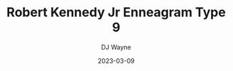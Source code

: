 ---
title: 'Robert Kennedy Jr Enneagram Type 9'
description: 'Why Robert Kennedy Jr appears to be a type 9'
author: 'DJ Wayne'
date: '2023-03-09'
loc: 'https://9takes.com/blog/famous-enneagram-types/Robert-Kennedy-Jr'
lastmod: '2023-03-26'
changefreq: 'monthly'
priority: '0.6'
published: true
enneagram: 9
type: ['politician']
wikipedia:
twitter: 
instagram:
tiktok:
---